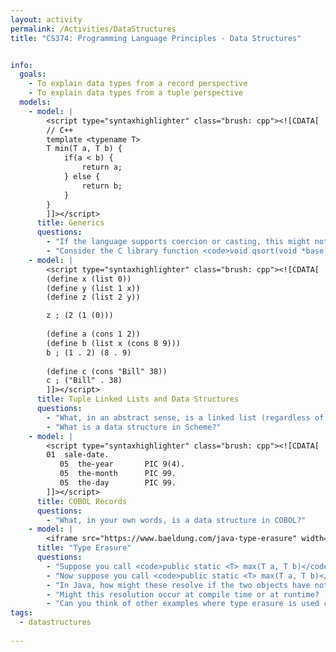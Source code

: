 ```yaml
---
layout: activity
permalink: /Activities/DataStructures
title: "CS374: Programming Language Principles - Data Structures"


info: 
  goals: 
    - To explain data types from a record perspective
    - To explain data types from a tuple perspective
  models:
    - model: |
        <script type="syntaxhighlighter" class="brush: cpp"><![CDATA[
        // C++
        template <typename T>
        T min(T a, T b) {
            if(a < b) {
                return a;
            } else {
                return b;
            }
        }
        ]]></script> 
      title: Generics
      questions:
        - "If the language supports coercion or casting, this might not seem useful at first glance.  In what circumstances might this be a useful construct?"
        - "Consider the C library function <code>void qsort(void *base, size_t nitems, size_t size, int (*compar)(const void *, const void*))</code>.  How might you sort an array of <code>int</code>, or an array of <code>char*</code>, using this same function?"
    - model: |
        <script type="syntaxhighlighter" class="brush: cpp"><![CDATA[
        (define x (list 0))
        (define y (list 1 x))
        (define z (list 2 y))

        z ; (2 (1 (0)))
        
        (define a (cons 1 2))
        (define b (list x (cons 8 9)))
        b ; (1 . 2) (8 . 9)
        
        (define c (cons "Bill" 38))
        c ; ("Bill" . 38)
        ]]></script> 
      title: Tuple Linked Lists and Data Structures
      questions:
        - "What, in an abstract sense, is a linked list (regardless of its implementation in a particular programming language)?"
        - "What is a data structure in Scheme?"
    - model: |
        <script type="syntaxhighlighter" class="brush: cpp"><![CDATA[
        01  sale-date.
           05  the-year       PIC 9(4).
           05  the-month      PIC 99.
           05  the-day        PIC 99.
        ]]></script> 
      title: COBOL Records
      questions:
        - "What, in your own words, is a data structure in COBOL?"      
    - model: |
        <iframe src="https://www.baeldung.com/java-type-erasure" width="100%" height="600">
      title: "Type Erasure"
      questions:
        - "Suppose you call <code>public static <T> max(T a, T b)</code> with two <code>Integer</code> objects.  To what type will T resolve?"
        - "Now suppose you call <code>public static <T> max(T a, T b)</code> with one <code>Integer</code> object and one <code>BigInteger</code> object (where <code>BigInteger</code> extends <code>Integer</code>).  To what type will T resolve?"
        - "In Java, how might these resolve if the two objects have nothing in common in their class hierarchy?"
        - "Might this resolution occur at compile time or at runtime?  How would this work in each situation?"
        - "Can you think of other examples where type erasure is used commonly in your favorite programming language?"
tags:
  - datastructures
  
---
```


